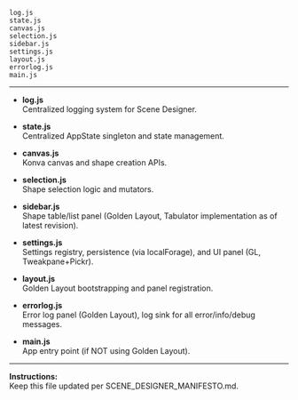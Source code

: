 ```filelist
log.js
state.js
canvas.js
selection.js
sidebar.js
settings.js
layout.js
errorlog.js
main.js
```

---

- **log.js**  
  Centralized logging system for Scene Designer.

- **state.js**  
  Centralized AppState singleton and state management.

- **canvas.js**  
  Konva canvas and shape creation APIs.

- **selection.js**  
  Shape selection logic and mutators.

- **sidebar.js**  
  Shape table/list panel (Golden Layout, Tabulator implementation as of latest revision).

- **settings.js**  
  Settings registry, persistence (via localForage), and UI panel (GL, Tweakpane+Pickr).

- **layout.js**  
  Golden Layout bootstrapping and panel registration.

- **errorlog.js**  
  Error log panel (Golden Layout), log sink for all error/info/debug messages.

- **main.js**  
  App entry point (if NOT using Golden Layout).

---
**Instructions:**  
Keep this file updated per SCENE_DESIGNER_MANIFESTO.md.
